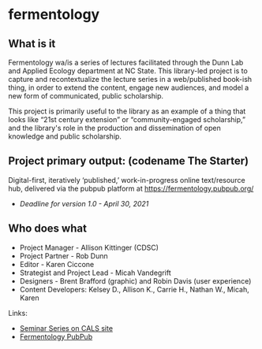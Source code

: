 # fermentology

What is it
---
Fermentology wa/is a series of lectures facilitated through the Dunn Lab and Applied Ecology department at NC State. This library-led project is to capture and recontextualize the lecture series in a web/published book-ish thing, in order to extend the content, engage new audiences, and model a new form of communicated, public scholarship.

This project is primarily useful to the library as an example of a thing that looks like “21st century extension” or “community-engaged scholarship,” and the library's role in the production and dissemination of open knowledge and public scholarship.

Project primary output: (codename The Starter)
---
Digital-first, iteratively ‘published,’ work-in-progress online text/resource hub, delivered via the pubpub platform at https://fermentology.pubpub.org/ 

* *Deadline for version 1.0 - April 30, 2021*

Who does what
---
* Project Manager - Allison Kittinger (CDSC) 
* Project Partner - Rob Dunn
* Editor - Karen Ciccone
* Strategist and Project Lead - Micah Vandegrift
* Designers - Brent Brafford (graphic) and Robin Davis (user experience)
* Content Developers: Kelsey D., Allison K., Carrie H., Nathan W., Micah, Karen

Links:
* [Seminar Series on CALS site](https://cals.ncsu.edu/applied-ecology/news/fermentology-mini-seminars/)
* [Fermentology PubPub](https://fermentology.pubpub.org/)



